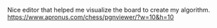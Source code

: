 Nice editor that helped me visualize the board to create my algorithm.
https://www.apronus.com/chess/pgnviewer/?w=10&h=10
